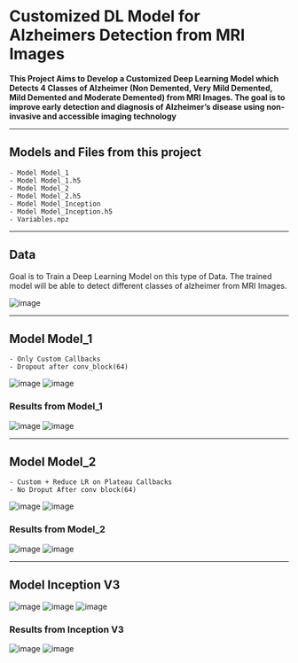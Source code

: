 # Customized DL Model for Alzheimers Detection from MRI Images

**This Project Aims to Develop a Customized Deep Learning Model which Detects 4 Classes of Alzheimer (Non Demented,
Very Mild Demented, Mild Demented and Moderate Demented) from MRI Images. The goal is to improve early detection and
diagnosis of Alzheimer’s disease using non-invasive and accessible imaging technology**

<hr> 

## Models and Files from this project
```
- Model Model_1
- Model Model_1.h5
- Model Model_2
- Model Model_2.h5
- Model Model_Inception
- Model Model_Inception.h5
- Variables.npz
```
<hr>

## Data
Goal is to Train a Deep Learning Model on this type of Data. The trained model will be able to detect different classes of alzheimer from MRI Images. 

![image](https://github.com/Gaurav-Van/Data_Science__Machine_Learning-Projects/assets/50765800/7d1521eb-1394-4b03-87de-39a7c64c5cda)

<hr>

## Model Model_1
```
- Only Custom Callbacks
- Dropout after conv_block(64)
```
![image](https://github.com/Gaurav-Van/Data_Science__Machine_Learning-Projects/assets/50765800/72e3be04-e150-436f-91bc-54e751b6fc43)
![image](https://github.com/Gaurav-Van/Data_Science__Machine_Learning-Projects/assets/50765800/2b37330c-ad24-4a16-9cdb-5eb18c0cf881)

### Results from Model_1
![image](https://github.com/Gaurav-Van/Data_Science__Machine_Learning-Projects/assets/50765800/077eddb4-a0f7-4d9b-916a-be642094137c)
![image](https://github.com/Gaurav-Van/Data_Science__Machine_Learning-Projects/assets/50765800/483dfdc2-3043-4124-8e6c-b067ae87fc34)

<hr>

## Model Model_2
```
- Custom + Reduce LR on Plateau Callbacks
- No Droput After conv block(64)
```
![image](https://github.com/Gaurav-Van/Data_Science__Machine_Learning-Projects/assets/50765800/566fade7-7b9c-4ab7-ae39-2f1bf6d7a365)
![image](https://github.com/Gaurav-Van/Data_Science__Machine_Learning-Projects/assets/50765800/0445f7fc-f67a-4b81-a419-400f160ab375)

### Results from Model_2
![image](https://github.com/Gaurav-Van/Data_Science__Machine_Learning-Projects/assets/50765800/6faff82e-a00a-4e17-9348-e98e9a480803)
![image](https://github.com/Gaurav-Van/Data_Science__Machine_Learning-Projects/assets/50765800/0c874f05-09e0-43a4-a352-bb451eaaf26b)

<hr>

## Model Inception V3
![image](https://github.com/Gaurav-Van/Data_Science__Machine_Learning-Projects/assets/50765800/ef8b9a85-e9f3-4c82-bbe8-2cb90ccb7601)
![image](https://github.com/Gaurav-Van/Data_Science__Machine_Learning-Projects/assets/50765800/a4b0beb5-cfd9-4b9f-91fb-0c8ef1be8cd4)
![image](https://github.com/Gaurav-Van/Data_Science__Machine_Learning-Projects/assets/50765800/a6d1201f-add4-46b5-9e68-1ce56b50ec48)

### Results from Inception V3
![image](https://github.com/Gaurav-Van/Data_Science__Machine_Learning-Projects/assets/50765800/2558ed8c-bc2f-480d-9262-57467e5bc051)
![image](https://github.com/Gaurav-Van/Data_Science__Machine_Learning-Projects/assets/50765800/16a9294e-7535-49ff-b661-f8fa26eb2cbb)




